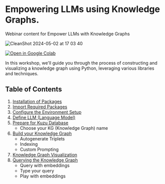 # Empowering LLMs using Knowledge Graphs.
Webinar content for Empower LLMs with Knowledge Graphs

![CleanShot 2024-05-02 at 17 03 40](https://github.com/goodrahstar/rag_llm_kg/assets/5167126/eca5c35b-a39e-46f2-9949-734904313042)

<a href="https://colab.research.google.com/github/goodrahstar/rag_llm_kg/blob/main/RAG with KG.ipynb" target="_parent">
  <img src="https://colab.research.google.com/assets/colab-badge.svg" alt="Open in Google Colab" title="Open in Colab">
</a>


In this workshop, we'll guide you through the process of constructing and visualizing a knowledge graph using Python, leveraging various libraries and techniques.

## Table of Contents

1. [Installation of Packages](#installation)
2. [Import Required Packages](#import)
3. [Configure the Environment Setup](#environment)
4. [Define LLM (Language Model)](#llm)
5. [Prepare for Kuzu Database](#kuzu)
    - Choose your KG (Knowledge Graph) name
6. [Build your Knowledge Graph](#build)
    - Autogenerate Triplets
    - Indexing
    - Custom Prompting
7. [Knowledge Graph Visualization](#visualization)
8. [Querying the Knowledge Graph](#querying)
    - Query with embeddings
    - Type your query
    - Play with embeddings
  
   
